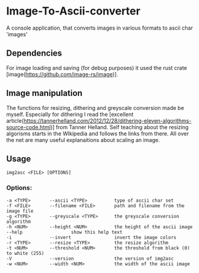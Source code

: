 # Image-To-Ascii-converter
A console application, that converts images in various formats to ascii char 'images'

## Dependencies
For image loading and saving (for debug purposes) it used the rust crate [image(https://github.com/image-rs/image)].

## Image manipulation
The functions for resizing, dithering and greyscale conversion made be myself. Especially for dithering I read the [excellent article(https://tannerhelland.com/2012/12/28/dithering-eleven-algorithms-source-code.html)] from Tanner Helland. Self teaching about the resizing algorisms starts in the WIkipedia and follows the links from there. All over the net are many useful explanaitions about scaling an image.

## Usage

`img2asc <FILE> [OPTIONS]`

### Options:

`-a <TYPE>       --ascii <TYPE>          type of ascii char set`  
`-f <FILE>       --filename <FILE>       path and filename from the image file`  
`-g <TYPE>       --greyscale <TYPE>      the greyscale conversion algorithm`  
`-h <NUM>        --height <NUM>          the height of the ascii image`  
                `--help                  show this help text`  
`-i              --invert                invert the image colors`  
`-r <TYPE>       --resize <TYPE>         the resize algorithm`  
`-t <NUM>        --threshold <NUM>       the threshold from black (0) to white (255)`  
`-V              --version               the version of img2asc`  
`-w <NUM>        --width <NUM>           the width of the ascii image`  

